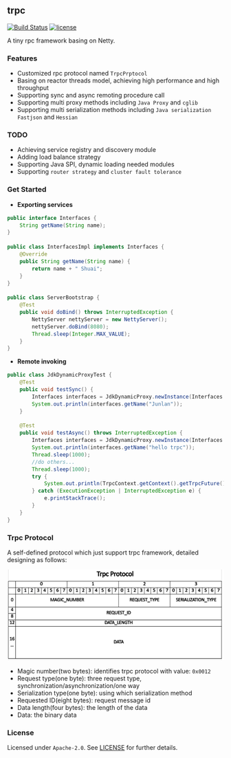 ## trpc

[![Build Status](https://travis-ci.com/ShuaiJunlan/trpc.svg?token=99wnxLqpskbRCf2sLyrg&branch=master)](https://travis-ci.com/ShuaiJunlan/trpc) [![license](https://img.shields.io/github/license/ShuaiJunlan/trpc.svg)](https://github.com/ShuaiJunlan/trpc/blob/master/LICENSE)

A tiny rpc framework basing on Netty.

### Features
* Customized rpc protocol named `TrpcPrptocol`
* Basing on reactor threads model, achieving high performance and high throughput
* Supporting sync and async remoting procedure call
* Supporting multi proxy methods including `Java Proxy` and `cglib`
* Supporting multi serialization methods including `Java serialization` `Fastjson` and `Hessian`

### TODO
* Achieving service registry and discovery module
* Adding load balance strategy
* Supporting Java SPI, dynamic loading needed modules
* Supporting `router strategy` and `cluster fault tolerance`

### Get Started
* **Exporting services**
```java
public interface Interfaces {
    String getName(String name);
}

public class InterfacesImpl implements Interfaces {
    @Override
    public String getName(String name) {
        return name + " Shuai";
    }
}

public class ServerBootstrap {
    @Test
    public void doBind() throws InterruptedException {
        NettyServer nettyServer = new NettyServer();
        nettyServer.doBind(8080);
        Thread.sleep(Integer.MAX_VALUE);
    }
}
```
* **Remote invoking**
```java
public class JdkDynamicProxyTest {
    @Test
    public void testSync() {
        Interfaces interfaces = JdkDynamicProxy.newInstance(Interfaces.class);
        System.out.println(interfaces.getName("Junlan"));
    }
    
    @Test
    public void testAsync() throws InterruptedException {
        Interfaces interfaces = JdkDynamicProxy.newInstance(Interfaces.class);
        System.out.println(interfaces.getName("hello trpc"));
        Thread.sleep(1000);
        //do others...
        Thread.sleep(1000);
        try {
            System.out.println(TrpcContext.getContext().getTrpcFuture().get());
        } catch (ExecutionException | InterruptedException e) {
            e.printStackTrace();
        }
    }
}
```
### Trpc Protocol
A self-defined protocol which just support trpc framework, detailed designing as follows:

![](https://github.com/ShuaiJunlan/trpc/blob/master/documents/assert/trpc-protocol.png)

* Magic number(two bytes): identifies trpc protocol with value: `0x0012`
* Request type(one byte): three request type, synchronization/asynchronization/one way
* Serialization type(one byte): using which serialization method
* Requested ID(eight bytes): request message id
* Data length(four bytes): the length of  the data
* Data: the binary data

### License
Licensed under `Apache-2.0`. See [LICENSE](https://github.com/ShuaiJunlan/trpc/blob/master/LICENSE) for further details.